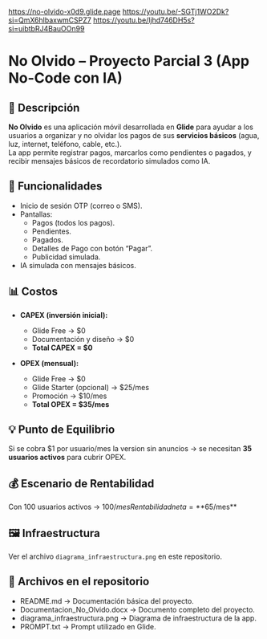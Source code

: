 https://no-olvido-x0d9.glide.page
https://youtu.be/-SGTj1WO2Dk?si=QmX6hlbaxwmCSPZ7
https://youtu.be/ljhd746DH5s?si=uibtbRJ4BauOOn99


# No Olvido – Proyecto Parcial 3 (App No-Code con IA)

## 📌 Descripción
**No Olvido** es una aplicación móvil desarrollada en **Glide** para ayudar a los usuarios a organizar y no olvidar los pagos de sus **servicios básicos** (agua, luz, internet, teléfono, cable, etc.).  
La app permite registrar pagos, marcarlos como pendientes o pagados, y recibir mensajes básicos de recordatorio simulados como IA.

## 🚀 Funcionalidades
- Inicio de sesión OTP (correo o SMS).
- Pantallas:
  - Pagos (todos los pagos).
  - Pendientes.
  - Pagados.
  - Detalles de Pago con botón “Pagar”.
  - Publicidad simulada.
- IA simulada con mensajes básicos.

## 📊 Costos
- **CAPEX (inversión inicial):**
  - Glide Free → $0
  - Documentación y diseño → $0
  - **Total CAPEX = $0**

- **OPEX (mensual):**
  - Glide Free → $0
  - Glide Starter (opcional) → $25/mes
  - Promoción → $10/mes
  - **Total OPEX = $35/mes**

## 💡 Punto de Equilibrio
Si se cobra $1 por usuario/mes la version sin anuncios → se necesitan **35 usuarios activos** para cubrir OPEX.

## 💰 Escenario de Rentabilidad
Con 100 usuarios activos → $100/mes  
Rentabilidad neta = **$65/mes**

## 🖼️ Infraestructura
Ver el archivo `diagrama_infraestructura.png` en este repositorio.

## 📂 Archivos en el repositorio
- README.md → Documentación básica del proyecto.
- Documentacion_No_Olvido.docx → Documento completo del proyecto.
- diagrama_infraestructura.png → Diagrama de infraestructura de la app.
- PROMPT.txt → Prompt utilizado en Glide.
